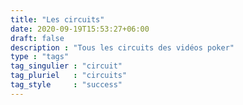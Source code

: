 ```yaml
---
title: "Les circuits"
date: 2020-09-19T15:53:27+06:00
draft: false
description : "Tous les circuits des vidéos poker"
type : "tags"
tag_singulier : "circuit"
tag_pluriel   : "circuits"
tag_style     : "success"
---
```

